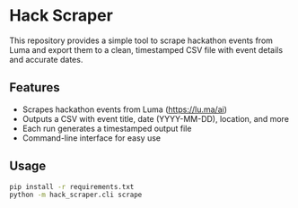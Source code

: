 # Hack Scraper

This repository provides a simple tool to scrape hackathon events from Luma and export them to a clean, timestamped CSV file with event details and accurate dates.

## Features
- Scrapes hackathon events from Luma (https://lu.ma/ai)
- Outputs a CSV with event title, date (YYYY-MM-DD), location, and more
- Each run generates a timestamped output file
- Command-line interface for easy use

## Usage
```bash
pip install -r requirements.txt
python -m hack_scraper.cli scrape
```

